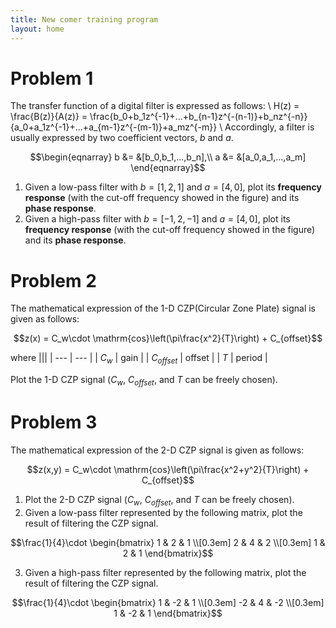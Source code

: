 ```yaml
---
title: New comer training program
layout: home
---
```


# Problem 1
The transfer function of a digital filter is expressed as follows:
\\
H(z) = \frac{B(z)}{A(z)} = \frac{b_0+b_1z^{-1}+...+b_{n-1}z^{-(n-1)}+b_nz^{-n}}{a_0+a_1z^{-1}+...+a_{m-1}z^{-(m-1)}+a_mz^{-m}}
\\
Accordingly, a filter is usually expressed by two coefficient vectors, $b$ and $a$.
```math
\begin{eqnarray}
   b &= &[b_0,b_1,...,b_n],\\
   a &= &[a_0,a_1,...,a_m]
\end{eqnarray}
```
1. Given a low-pass filter with $b=[1,2,1]$ and $a=[4,0]$, plot its **frequency response** (with the cut-off frequency showed in the figure) and its **phase response**.
2. Given a high-pass filter with $b=[-1,2,-1]$ and $a=[4,0]$, plot its **frequency response** (with the cut-off frequency showed in the figure) and its **phase response**.

# Problem 2
The mathematical expression of the 1-D CZP(Circular Zone Plate) signal is given as follows:
```math
z(x) = C_w\cdot \mathrm{cos}\left(\pi\frac{x^2}{T}\right) + C_{offset}
```
where
|||
| --- | --- |
| $C_w$ | gain |
| $C_{offset}$ | offset |
| $T$ | period |

Plot the 1-D CZP signal ($C_w$, $C_{offset}$, and $T$ can be freely chosen).

# Problem 3
The mathematical expression of the 2-D CZP signal is given as follows:
```math
z(x,y) = C_w\cdot \mathrm{cos}\left(\pi\frac{x^2+y^2}{T}\right) + C_{offset}
```
1. Plot the 2-D CZP signal ($C_w$, $C_{offset}$, and $T$ can be freely chosen).
2. Given a low-pass filter represented by the following matrix, plot the result of filtering the CZP signal.
```math
\frac{1}{4}\cdot
\begin{bmatrix}
1 & 2 & 1 \\[0.3em]
2 & 4 & 2 \\[0.3em]
1 & 2 & 1
\end{bmatrix}
```
3. Given a high-pass filter represented by the following matrix, plot the result of filtering the CZP signal.
```math
\frac{1}{4}\cdot
\begin{bmatrix}
1 & -2 & 1 \\[0.3em]
-2 & 4 & -2 \\[0.3em]
1 & -2 & 1
\end{bmatrix}
```
